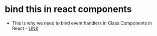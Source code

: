# bind this in react components

* This is why we need to bind event handlers in Class Components in React - [LINK](https://www.freecodecamp.org/news/this-is-why-we-need-to-bind-event-handlers-in-class-components-in-react-f7ea1a6f93eb/)